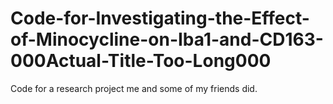 # Code-for-Investigating-the-Effect-of-Minocycline-on-Iba1-and-CD163-000Actual-Title-Too-Long000
Code for a research project me and some of my friends did.
